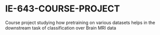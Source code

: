 # IE-643-COURSE-PROJECT
Course project studying how pretraining on various datasets helps in the downstream task of classification over Brain MRI data
